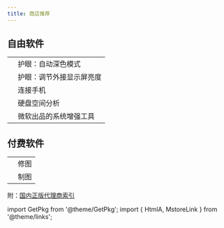 ```yaml
---
title: 商店推荐
---
```


 <div className="no-table-border no-table-header">

## 自由软件

|                                                          |                          |
| -------------------------------------------------------- | ------------------------ |
| <MstoreLink id="XP8JK4HZBVF435" name="Auto Dark Mode" /> | 护眼：自动深色模式       |
| <MstoreLink id="9PLJWWSV01LK" name="Twinkle Tray" />     | 护眼：调节外接显示屏亮度 |
| <MstoreLink id="9n93mrmsxbf0" name="KDE Connect" />      | 连接手机                 |
| <MstoreLink id="9PFXCD722M2C" name="KDE Filelight" />    | 硬盘空间分析             |
| <MstoreLink id="XP89DCGQ3K6VLD" name="PowerToys" />      | 微软出品的系统增强工具   |

## 付费软件

|                                                          |      |
| -------------------------------------------------------- | ---- |
| <MstoreLink id="9NBLGGH35LXN" name="Afinity Photo" />    | 修图 |
| <MstoreLink id="9NBLGGH35LRM" name="Afinity Designer" /> | 制图 |

</div>

附：[国内正版代理商索引](https://zhuanlan.zhihu.com/p/93284719)

import GetPkg from '@theme/GetPkg';
import { HtmlA, MstoreLink } from '@theme/links';
